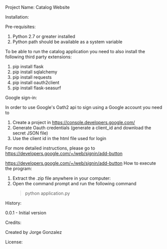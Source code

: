 Project Name:
Catalog Website

Installation:

Pre-requisites:
1. Python 2.7 or greater installed
2. Python path should be available as a system variable

To be able to run the catalog application you need to also install the following third party extensions:
1. pip install flask
2. pip install sqlalchemy
3. pip install requests
4. pip install oauth2client
5. pip install flask-seasurf

Google sign-in:

In order to use Google's Oath2 api to sign using a Google account you need to
1. Create a project in https://console.developers.google.com/ 
2. Generate Oauth credentials (generate a client_id and download the secret JSON file)
3. Use the client id in the html file used for login

For more detailed instructions, please go to https://developers.google.com/+/web/signin/add-button

https://developers.google.com/+/web/signin/add-button
How to execute the program:
1. Extract the .zip file anywhere in your computer:
2. Open the command prompt and run the following command
	>python application.py

History:

0.0.1 - Initial version

Credits:

Created by Jorge Gonzalez

License:

